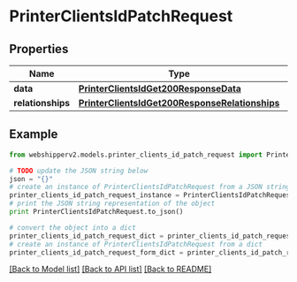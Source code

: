# PrinterClientsIdPatchRequest


## Properties
Name | Type | Description | Notes
------------ | ------------- | ------------- | -------------
**data** | [**PrinterClientsIdGet200ResponseData**](PrinterClientsIdGet200ResponseData.md) |  | [optional] 
**relationships** | [**PrinterClientsIdGet200ResponseRelationships**](PrinterClientsIdGet200ResponseRelationships.md) |  | [optional] 

## Example

```python
from webshipperv2.models.printer_clients_id_patch_request import PrinterClientsIdPatchRequest

# TODO update the JSON string below
json = "{}"
# create an instance of PrinterClientsIdPatchRequest from a JSON string
printer_clients_id_patch_request_instance = PrinterClientsIdPatchRequest.from_json(json)
# print the JSON string representation of the object
print PrinterClientsIdPatchRequest.to_json()

# convert the object into a dict
printer_clients_id_patch_request_dict = printer_clients_id_patch_request_instance.to_dict()
# create an instance of PrinterClientsIdPatchRequest from a dict
printer_clients_id_patch_request_form_dict = printer_clients_id_patch_request.from_dict(printer_clients_id_patch_request_dict)
```
[[Back to Model list]](../README.md#documentation-for-models) [[Back to API list]](../README.md#documentation-for-api-endpoints) [[Back to README]](../README.md)


